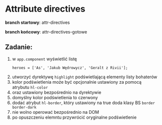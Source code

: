 # Attribute directives

**branch startowy**: attr-directives

**branch końcowy**: attr-directives-gotowe

## Zadanie:
1. w `app.component` wyświetlić listę
    ```
    heroes = ['As', 'Jakub Wędrowycz', 'Geralt z Rivii'];
    ```
1. utworzyć dyrektywę `highlight` podświetlającą elementy listy bohaterów
1. kolor podświetlenia może być opcjonalnie ustawiony za pomocą atrybutu `hl-color`
1. oraz ustawiony bezpośrednio na dyrektywie
1. domyślny kolor podświetlenia to czerwony
1. dodać atrybut `hl-border`, który ustawiony na true doda klasy BS `border border-dark`
1. nie wolno operować bezpośrednio na DOM
1. po opuszczeniu elemntu przywrócić oryginalne podświetlenie
